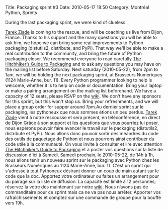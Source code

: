 Title: Packaging sprint #3
Date: 2010-05-17 18:50
Category: Montréal Python, Sprints

<!--:en-->During the last packaging sprint, we were kind of clueless.
[Tarek Ziade][] is coming to the rescue, and will be coaching us live
from Dijon, France. Thanks to his support and the many questions you
will be able to ask him, we hope we can bring some real improvements to
Python packaging (distutils2, distribute, and PyPi). That way we'll be
able to make a real contribution to the community, and bring the future
of Python packaging closer. We recommend everyone to read carefully [The
Hitchhiker’s Guide to Packaging][] and to ask any questions you may have
on the mailing list before Saturday. Next saturday (2010-05-22), from
2pm to 1am, we will be holding the next packaging sprint, at Brasseurs
Numeriques (1124 Marie-Anne, bur. 11). Every Python programmer looking
to help is welcome, whether it is to help on code or documentation.
Bring your laptop or make a pairing arrangement on the mailing list
beforehand. We have a capacity of 12 seats, please RSVP on the [wiki][].
We don't have any sponsors for this sprint, but this won't stop us.
Bring your refreshments, and we will place a group order for supper
around 7pm.<!--:--><!--:fr-->Au dernier sprint sur le packaging, les
pythoneux que nous sommes étions un peu perdus. [Tarek Ziade][] vient à
notre rescousse et sera présent, en téléconférence, en direct de Dijon
Grâce à son support et les questions que vous pourriez lui poser, nous
espérons pouvoir faire avancer le travail sur le packaging (distutils2,
distribute et PyPi). Nous allons donc pouvoir sortir des méandres du
code des outils de paquetage de Python et nous pourrons ainsi contribuer
du code utile à la communauté. On vous invite à consulter et lire avec
attention [The Hitchhiker’s Guide to Packaging][] et à poster vos
questions sur la liste de discussion d'ici à Samedi. Samedi prochain, le
2010-05-22, de 14h à 1h, nous allons tenir un nouveau sprint sur le
packaging avec Python chez les Brasseurs Numériques au 1124 Marie-Anne,
bur. 11. C'est un sprint qui s'adresse à tout Pythoneux désirant donner
un coup de main autant sur le code que la doc. Apportez votre ordinateur
ou faites un arrangement pour du pairage sur la liste de diffusion. La
capacité est limité à 12 personnes; réservez la votre dès maintenant sur
notre [wiki][]. Nous n’avons pas de commanditaire pour ce sprint mais ca
ne va pas nous arrêter. Apporter vos rafraîchissements et comptez sur
une commande de groupe pour la bouffe vers 19h.<!--:-->

  [Tarek Ziade]: http://tarekziade.wordpress.com/
  [The Hitchhiker’s Guide to Packaging]: http://guide.python-distribute.org/
  [wiki]: http://wiki.montrealpython.org/index.php/Packaging_no.3
